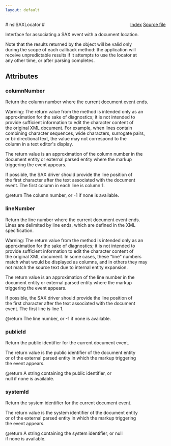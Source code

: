 ```yaml
---
layout: default
---
```

<div class='links' style='float:right'><a href="../index.html">Index</a>
<a href="http://dxr.mozilla.org/mozilla-central/source/parser/xml/nsISAXLocator.idl">Source file</a>
</div>
# nsISAXLocator #
  
Interface for associating a SAX event with a document location.  
  
Note that the results returned by the object will be valid only  
during the scope of each callback method: the application will  
receive unpredictable results if it attempts to use the locator at  
any other time, or after parsing completes.  
  

## Attributes ##

### columnNumber ###
  
Return the column number where the current document event ends.  
  
Warning: The return value from the method is intended only as an  
approximation for the sake of diagnostics; it is not intended to  
provide sufficient information to edit the character content of  
the original XML document.  For example, when lines contain  
combining character sequences, wide characters, surrogate pairs,  
or bi-directional text, the value may not correspond to the  
column in a text editor's display.  
  
The return value is an approximation of the column number in the  
document entity or external parsed entity where the markup  
triggering the event appears.  
  
If possible, the SAX driver should provide the line position of  
the first character after the text associated with the document  
event.  The first column in each line is column 1.  
  
@return The column number, or -1 if none is available.  
  

### lineNumber ###
  
Return the line number where the current document event ends.  
Lines are delimited by line ends, which are defined in the XML  
specification.  
  
Warning: The return value from the method is intended only as an  
approximation for the sake of diagnostics; it is not intended to  
provide sufficient information to edit the character content of  
the original XML document.  In some cases, these "line" numbers  
match what would be displayed as columns, and in others they may  
not match the source text due to internal entity expansion.  
  
The return value is an approximation of the line number in the  
document entity or external parsed entity where the markup  
triggering the event appears.  
  
If possible, the SAX driver should provide the line position of  
the first character after the text associated with the document  
event.  The first line is line 1.  
  
@return The line number, or -1 if none is available.  
  

### publicId ###
  
Return the public identifier for the current document event.  
  
The return value is the public identifier of the document entity  
or of the external parsed entity in which the markup triggering  
the event appears.  
  
@return A string containing the public identifier, or  
        null if none is available.  
  

### systemId ###
  
Return the system identifier for the current document event.  
  
The return value is the system identifier of the document entity  
or of the external parsed entity in which the markup triggering  
the event appears.  
  
@return A string containing the system identifier, or null  
        if none is available.  
  
